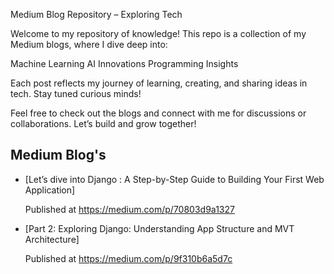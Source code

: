 Medium Blog Repository – Exploring Tech 


Welcome to my repository of knowledge! This repo is a collection of my Medium blogs, where I dive deep into:

Machine Learning 
AI Innovations 
Programming Insights 

Each post reflects my journey of learning, creating, and sharing ideas in tech. Stay tuned curious minds!

Feel free to check out the blogs and connect with me for discussions or collaborations. Let’s build and grow together!


## Medium Blog's
- [Let’s dive into Django : A Step-by-Step Guide to Building Your First Web Application]

  Published at https://medium.com/p/70803d9a1327
  
- [Part 2: Exploring Django: Understanding App Structure and MVT Architecture]
  
  Published at https://medium.com/p/9f310b6a5d7c

